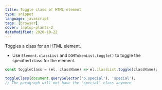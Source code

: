 ```yaml
---
title: Toggle class of HTML element
type: snippet
language: javascript
tags: [browser]
cover: laptop-plants-2
dateModified: 2020-10-22
---
```


Toggles a class for an HTML element.

- Use `Element.classList` and `DOMTokenList.toggle()` to toggle the specified class for the element.

```js
const toggleClass = (el, className) => el.classList.toggle(className);

toggleClass(document.querySelector('p.special'), 'special');
// The paragraph will not have the 'special' class anymore
```
